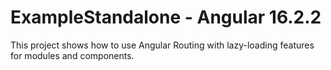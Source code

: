 # ExampleStandalone - Angular 16.2.2

This project shows how to use Angular Routing with lazy-loading features for modules and components.
